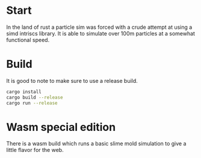 # Start

In the land of rust a particle sim was forced with a crude attempt at using a simd intriscs library. It is able to simulate over 100m particles at a somewhat functional speed. 

# Build

It is good to note to make sure to use a release build.

```sh
cargo install
cargo build --release
cargo run --release
```


# Wasm special edition

There is a wasm build which runs a basic slime mold simulation to give a little flavor for the web. 